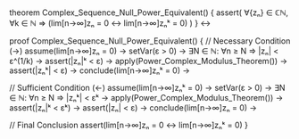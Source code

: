 theorem Complex_Sequence_Null_Power_Equivalent() {
  assert(
    ∀{zₙ} ∈ ℂℕ, ∀k ∈ ℕ ⇒ 
    (lim[n→∞]zₙ = 0 ↔ lim[n→∞]zₙᵏ = 0)
  )
} ↔

proof Complex_Sequence_Null_Power_Equivalent() {
  // Necessary Condition (→)
  assume(lim[n→∞]zₙ = 0) →
  setVar(ε > 0) →
  ∃N ∈ ℕ: ∀n ≥ N ⇒ |zₙ| < ε^(1/k) →
  assert(|zₙ|ᵏ < ε) →
  apply(Power_Complex_Modulus_Theorem()) →
  assert(|zₙᵏ| < ε) →
  conclude(lim[n→∞]zₙᵏ = 0) →

  // Sufficient Condition (←)
  assume(lim[n→∞]zₙᵏ = 0) →
  setVar(ε > 0) →
  ∃N ∈ ℕ: ∀n ≥ N ⇒ |zₙᵏ| < εᵏ →
  apply(Power_Complex_Modulus_Theorem()) →
  assert(|zₙ|ᵏ < εᵏ) →
  assert(|zₙ| < ε) →
  conclude(lim[n→∞]zₙ = 0) →
  
  // Final Conclusion
  assert(lim[n→∞]zₙ = 0 ↔ lim[n→∞]zₙᵏ = 0)
}